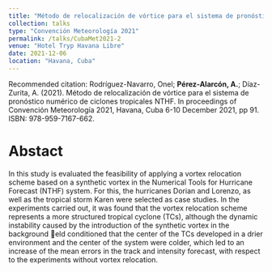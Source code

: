 ```yaml
---
title: "Método de relocalización de vórtice para el sistema de pronóstico numérico de ciclones tropicales NTHF"
collection: talks
type: "Convención Meteorología 2021"
permalink: /talks/CubaMet2021-2
venue: "Hotel Tryp Havana Libre"
date: 2021-12-06
location: "Havana, Cuba"
---
```


Recommended citation: Rodríguez-Navarro, Onel; <b>Pérez-Alarcón, A.</b>; Díaz-Zurita, A. (2021). Método de relocalización de vórtice para el sistema de pronóstico numérico de ciclones tropicales NTHF. In proceedings of Convención Meteorología 2021, Havana, Cuba 6-10 
December 2021, pp 91. ISBN: 978-959-7167-662. 


# Abstact
In this study is evaluated the feasibility of applying a vortex relocation
scheme based on a synthetic vortex in the Numerical Tools for Hurricane
Forecast (NTHF) system. For this, the hurricanes Dorian and Lorenzo, as well
as the tropical storm Karen were selected as case studies. In the experiments
carried out, it was found that the vortex relocation scheme represents a more
structured tropical cyclone (TCs), although the dynamic instability caused by
the introduction of the synthetic vortex in the background eld conditioned that
the center of the TCs developed in a drier environment and the center of the
system were colder, which led to an increase of the mean errors in the track and
intensity forecast, with respect to the experiments without vortex relocation.
